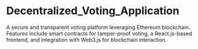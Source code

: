 # Decentralized_Voting_Application
A secure and transparent voting platform leveraging Ethereum blockchain. Features include smart contracts for tamper-proof voting, a React.js-based frontend, and integration with Web3.js for blockchain interaction.
